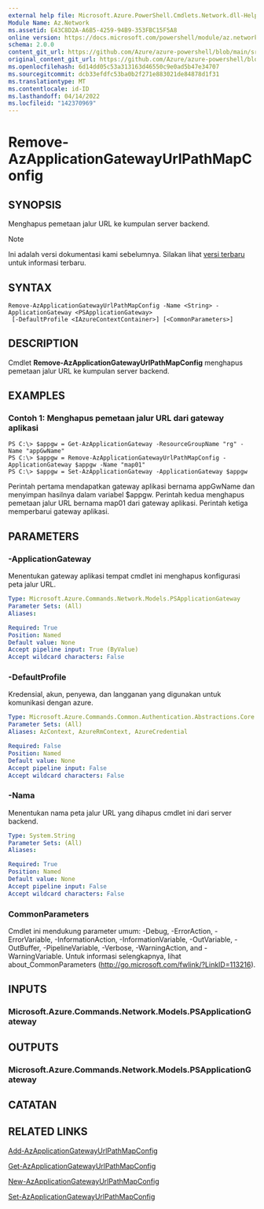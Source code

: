 ```yaml
---
external help file: Microsoft.Azure.PowerShell.Cmdlets.Network.dll-Help.xml
Module Name: Az.Network
ms.assetid: E43C8D2A-A6B5-4259-94B9-353FBC15F5A8
online version: https://docs.microsoft.com/powershell/module/az.network/remove-azapplicationgatewayurlpathmapconfig
schema: 2.0.0
content_git_url: https://github.com/Azure/azure-powershell/blob/main/src/Network/Network/help/Remove-AzApplicationGatewayUrlPathMapConfig.md
original_content_git_url: https://github.com/Azure/azure-powershell/blob/main/src/Network/Network/help/Remove-AzApplicationGatewayUrlPathMapConfig.md
ms.openlocfilehash: 6d14dd05c53a313163d46550c9e0ad5b47e34707
ms.sourcegitcommit: dcb33efdfc53ba0b2f271e883021de84878d1f31
ms.translationtype: MT
ms.contentlocale: id-ID
ms.lasthandoff: 04/14/2022
ms.locfileid: "142370969"
---
```

# Remove-AzApplicationGatewayUrlPathMapConfig

## SYNOPSIS
Menghapus pemetaan jalur URL ke kumpulan server backend.

> [!NOTE]
>Ini adalah versi dokumentasi kami sebelumnya. Silakan lihat [versi terbaru](/powershell/module/az.network/remove-azapplicationgatewayurlpathmapconfig) untuk informasi terbaru.

## SYNTAX

```
Remove-AzApplicationGatewayUrlPathMapConfig -Name <String> -ApplicationGateway <PSApplicationGateway>
 [-DefaultProfile <IAzureContextContainer>] [<CommonParameters>]
```

## DESCRIPTION
Cmdlet **Remove-AzApplicationGatewayUrlPathMapConfig** menghapus pemetaan jalur URL ke kumpulan server backend.

## EXAMPLES

### Contoh 1: Menghapus pemetaan jalur URL dari gateway aplikasi
```
PS C:\> $appgw = Get-AzApplicationGateway -ResourceGroupName "rg" -Name "appGwName"
PS C:\> $appgw = Remove-AzApplicationGatewayUrlPathMapConfig -ApplicationGateway $appgw -Name "map01"
PS C:\> $appgw = Set-AzApplicationGateway -ApplicationGateway $appgw
```

Perintah pertama mendapatkan gateway aplikasi bernama appGwName dan menyimpan hasilnya dalam variabel $appgw.
Perintah kedua menghapus pemetaan jalur URL bernama map01 dari gateway aplikasi.
Perintah ketiga memperbarui gateway aplikasi.

## PARAMETERS

### -ApplicationGateway
Menentukan gateway aplikasi tempat cmdlet ini menghapus konfigurasi peta jalur URL.

```yaml
Type: Microsoft.Azure.Commands.Network.Models.PSApplicationGateway
Parameter Sets: (All)
Aliases:

Required: True
Position: Named
Default value: None
Accept pipeline input: True (ByValue)
Accept wildcard characters: False
```

### -DefaultProfile
Kredensial, akun, penyewa, dan langganan yang digunakan untuk komunikasi dengan azure.

```yaml
Type: Microsoft.Azure.Commands.Common.Authentication.Abstractions.Core.IAzureContextContainer
Parameter Sets: (All)
Aliases: AzContext, AzureRmContext, AzureCredential

Required: False
Position: Named
Default value: None
Accept pipeline input: False
Accept wildcard characters: False
```

### -Nama
Menentukan nama peta jalur URL yang dihapus cmdlet ini dari server backend.

```yaml
Type: System.String
Parameter Sets: (All)
Aliases:

Required: True
Position: Named
Default value: None
Accept pipeline input: False
Accept wildcard characters: False
```

### CommonParameters
Cmdlet ini mendukung parameter umum: -Debug, -ErrorAction, -ErrorVariable, -InformationAction, -InformationVariable, -OutVariable, -OutBuffer, -PipelineVariable, -Verbose, -WarningAction, and -WarningVariable. Untuk informasi selengkapnya, lihat about_CommonParameters (http://go.microsoft.com/fwlink/?LinkID=113216).

## INPUTS

### Microsoft.Azure.Commands.Network.Models.PSApplicationGateway

## OUTPUTS

### Microsoft.Azure.Commands.Network.Models.PSApplicationGateway

## CATATAN

## RELATED LINKS

[Add-AzApplicationGatewayUrlPathMapConfig](./Add-AzApplicationGatewayUrlPathMapConfig.md)

[Get-AzApplicationGatewayUrlPathMapConfig](./Get-AzApplicationGatewayUrlPathMapConfig.md)

[New-AzApplicationGatewayUrlPathMapConfig](./New-AzApplicationGatewayUrlPathMapConfig.md)

[Set-AzApplicationGatewayUrlPathMapConfig](./Set-AzApplicationGatewayUrlPathMapConfig.md)


